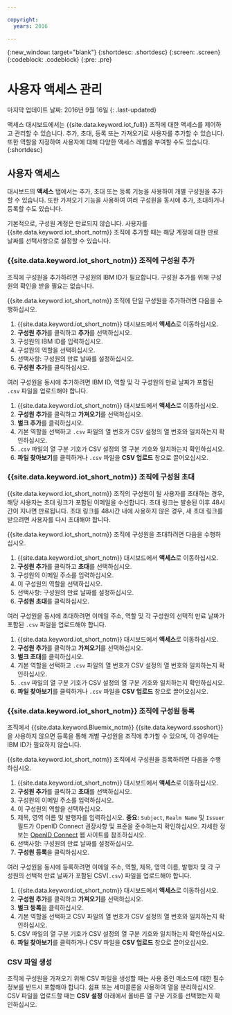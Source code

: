 ```yaml
---

copyright:
  years: 2016

---
```


{:new_window: target="blank"}
{:shortdesc: .shortdesc}
{:screen: .screen}
{:codeblock: .codeblock}
{:pre: .pre}

# 사용자 액세스 관리
마지막 업데이트 날짜: 2016년 9월 16일
{: .last-updated}

액세스 대시보드에서는 {{site.data.keyword.iot_full}} 조직에 대한 액세스를 제어하고 관리할 수 있습니다. 추가, 초대, 등록 또는 가져오기로 사용자를 추가할 수 있습니다. 또한 역할을 지정하여 사용자에 대해 다양한 액세스 레벨을 부여할 수도 있습니다.
{:shortdesc}

## 사용자 액세스

대시보드의 **액세스** 탭에서는 추가, 초대 또는 등록 기능을 사용하여 개별 구성원을 추가할 수 있습니다. 또한 가져오기 기능을 사용하여 여러 구성원을 동시에 추가, 초대하거나 등록할 수도 있습니다. 

기본적으로, 구성원 계정은 만료되지 않습니다. 사용자를 {{site.data.keyword.iot_short_notm}} 조직에 추가할 때는 해당 계정에 대한 만료 날짜를 선택사항으로 설정할 수 있습니다. 

### {{site.data.keyword.iot_short_notm}} 조직에 구성원 추가

조직에 구성원을 추가하려면 구성원의 IBM ID가 필요합니다. 구성원 추가를 위해 구성원의 확인을 받을 필요는 없습니다. 

{{site.data.keyword.iot_short_notm}} 조직에 단일 구성원을 추가하려면 다음을 수행하십시오. 
1. {{site.data.keyword.iot_short_notm}} 대시보드에서 **액세스**로 이동하십시오. 
2. **구성원 추가**를 클릭하고 **추가**를 선택하십시오. 
3. 구성원의 IBM ID를 입력하십시오. 
4. 구성원의 역할을 선택하십시오. 
5. 선택사항: 구성원의 만료 날짜를 설정하십시오. 
6. **구성원 추가**를 클릭하십시오. 

여러 구성원을 동시에 추가하려면 IBM ID, 역할 및 각 구성원의 만료 날짜가 포함된 `.csv` 파일을 업로드해야 합니다. 
1. {{site.data.keyword.iot_short_notm}} 대시보드에서 **액세스**로 이동하십시오. 
2. **구성원 추가**를 클릭하고 **가져오기**를 선택하십시오. 
3. **벌크 추가**를 클릭하십시오. 
4. 기본 역할을 선택하고 `.csv` 파일의 열 번호가 CSV 설정의 열 번호와 일치하는지 확인하십시오. 
5. `.csv` 파일의 열 구분 기호가 CSV 설정의 열 구분 기호와 일치하는지 확인하십시오. 
6. **파일 찾아보기**를 클릭하거나 `.csv` 파일을 **CSV 업로드** 창으로 끌어오십시오. 

### {{site.data.keyword.iot_short_notm}} 조직에 구성원 초대

{{site.data.keyword.iot_short_notm}} 조직의 구성원이 될 사용자를 초대하는 경우, 해당 사용자는 초대 링크가 포함된 이메일을 수신합니다. 초대 링크는 발송된 이후 48시간이 지나면 만료됩니다. 초대 링크를 48시간 내에 사용하지 않은 경우, 새 초대 링크를 받으려면 사용자를 다시 초대해야 합니다. 

{{site.data.keyword.iot_short_notm}} 조직에 구성원을 초대하려면 다음을 수행하십시오. 
1. {{site.data.keyword.iot_short_notm}} 대시보드에서 **액세스**로 이동하십시오. 
2. **구성원 추가**를 클릭하고 **초대**를 선택하십시오. 
3. 구성원의 이메일 주소를 입력하십시오. 
4. 이 구성원의 역할을 선택하십시오. 
5. 선택사항: 구성원의 만료 날짜를 설정하십시오. 
6. **구성원 초대**를 클릭하십시오. 

여러 구성원을 동시에 초대하려면 이메일 주소, 역할 및 각 구성원의 선택적 만료 날짜가 포함된 `.csv` 파일을 업로드해야 합니다. 
1. {{site.data.keyword.iot_short_notm}} 대시보드에서 **액세스**로 이동하십시오. 
2. **구성원 추가**를 클릭하고 **가져오기**를 선택하십시오. 
3. **벌크 초대**를 클릭하십시오. 
4. 기본 역할을 선택하고 `.csv` 파일의 열 번호가 CSV 설정의 열 번호와 일치하는지 확인하십시오. 
5. `.csv` 파일의 열 구분 기호가 CSV 설정의 열 구분 기호와 일치하는지 확인하십시오. 
6. **파일 찾아보기**를 클릭하거나 `.csv` 파일을 **CSV 업로드** 창으로 끌어오십시오. 

### {{site.data.keyword.iot_short_notm}} 조직에 구성원 등록

조직에서 {{site.data.keyword.Bluemix_notm}} {{site.data.keyword.ssoshort}}을 사용하지 않으면 등록을 통해 개별 구성원을 조직에 추가할 수 있으며, 이 경우에는 IBM ID가 필요하지 않습니다. 

{{site.data.keyword.iot_short_notm}} 조직에서 구성원을 등록하려면 다음을 수행하십시오. 
1. {{site.data.keyword.iot_short_notm}} 대시보드에서 **액세스**로 이동하십시오. 
2. **구성원 추가**를 클릭하고 **초대**를 선택하십시오. 
3. 구성원의 이메일 주소를 입력하십시오. 
4. 이 구성원의 역할을 선택하십시오. 
5. 제목, 영역 이름 및 발행자를 입력하십시오.
   **중요:** `Subject`, `Realm Name` 및 `Issuer` 필드가 OpenID Connect 권장사항 및 표준을 준수하는지 확인하십시오. 자세한 정보는 [OpenID Connect](http://openid.net/connect/) 웹 사이트를 참조하십시오. 
6. 선택사항: 구성원의 만료 날짜를 설정하십시오. 
7. **구성원 등록**을 클릭하십시오. 

여러 구성원을 동시에 등록하려면 이메일 주소, 역할, 제목, 영역 이름, 발행자 및 각 구성원의 선택적 만료 날짜가 포함된 CSV(`.csv`) 파일을 업로드해야 합니다. 
1. {{site.data.keyword.iot_short_notm}} 대시보드에서 **액세스**로 이동하십시오. 
2. **구성원 추가**를 클릭하고 **가져오기**를 선택하십시오. 
3. **벌크 등록**을 클릭하십시오. 
4. 기본 역할을 선택하고 CSV 파일의 열 번호가 CSV 설정의 열 번호와 일치하는지 확인하십시오. 
5. CSV 파일의 열 구분 기호가 CSV 설정의 열 구분 기호와 일치하는지 확인하십시오. 
6. **파일 찾아보기**를 클릭하거나 CSV 파일을 **CSV 업로드** 창으로 끌어오십시오. 

### CSV 파일 생성

조직에 구성원을 가져오기 위해 CSV 파일을 생성할 때는 사용 중인 메소드에 대한 필수 정보를 반드시 포함해야 합니다. 쉼표 또는 세미콜론을 사용하여 열을 분리하십시오. CSV 파일을 업로드할 때는 **CSV 설정** 아래에서 올바른 열 구분 기호를 선택했는지 확인하십시오. 
